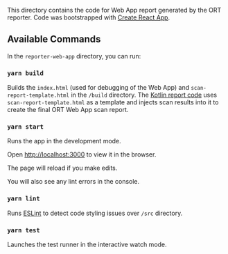 This directory contains the code for Web App report generated by the ORT reporter. 
Code was bootstrapped with [Create React App](https://github.com/facebookincubator/create-react-app).

## Available Commands

In the `reporter-web-app` directory, you can run:

### `yarn build`

Builds the `index.html` (used for debugging of the Web App) and `scan-report-template.html` in the `/build` directory.
The [Kotlin report code](https://github.com/oss-review-toolkit/ort/blob/master/reporter/src/main/kotlin/reporters/WebAppReporter.kt) 
uses `scan-report-template.html` as a template and
injects scan results into it to create the final ORT Web App scan report. 

### `yarn start`

Runs the app in the development mode.

Open [http://localhost:3000](http://localhost:3000) to view it in the browser.

The page will reload if you make edits.

You will also see any lint errors in the console.

### `yarn lint`

Runs [ESLint](https://eslint.org/) to detect code styling issues over `/src` directory.

### `yarn test`

Launches the test runner in the interactive watch mode.